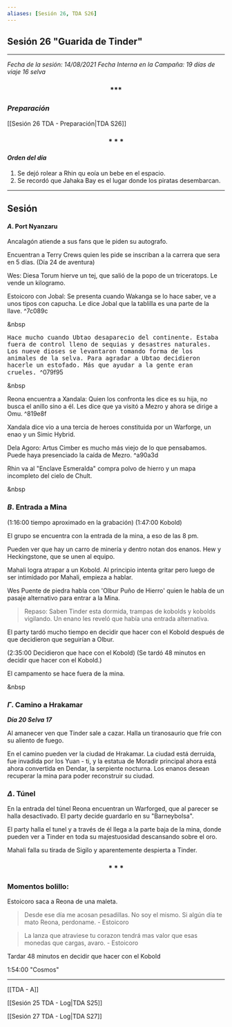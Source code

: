 ```yaml
---
aliases: [Sesión 26, TDA S26]
---
```


## Sesión 26 "Guarida de Tinder"

___

_Fecha de la sesión: 14/08/2021_
_Fecha Interna en la Campaña: 19 días de viaje 16 selva_

<div align='center'>
   <h3> *** </h3>
</div>

### _Preparación_

[[Sesión 26 TDA - Preparación|TDA S26]]

<div align='center'>
   <h3> * * * </h3>
</div>

#### _Orden del día_

1. Se dejó rolear a Rhin qu eoía un bebe en el espacio.
2. Se recordó que Jahaka Bay es el lugar donde los piratas desembarcan.


---

## Sesión

#### $A$. Port Nyanzaru

Ancalagón atiende a sus fans que le piden su autografo.

Encuentran a Terry Crews quien les pide se inscriban a la carrera que sera en 5 días. (Día 24 de aventura)

Wes:
Diesa Torum hierve un tej, que salió de la popo de un triceratops. Le vende un kilogramo.

Estoicoro con Jobal:
Se presenta cuando Wakanga se lo hace saber, ve a unos tipos con capucha. Le dice Jobal que la tablilla es una parte de la llave. ^7c089c

&nbsp

<tt> Hace mucho cuando Ubtao desaparecio del continente. Estaba fuera de control lleno de sequias y desastres naturales. Los nueve dioses se levantaron tomando forma de los animales de la selva. Para agradar a Ubtao decidieron hacerle un estofado. Más que ayudar a la gente eran crueles.
</tt> ^079f95

&nbsp

Reona encuentra a Xandala:
Quien los confronta les dice es su hija, no busca el anillo sino a él. Les dice que ya visitó a Mezro y ahora se dirige a Omu. ^819e8f

Xandala dice vio a una tercia de heroes constituida por un Warforge, un enao y un Simic Hybrid.

Dela Agoro:
Artus Cimber es mucho más viejo de lo que pensabamos. Puede haya presenciado la caída de Mezro. ^a90a3d

Rhin va al "Enclave Esmeralda" compra polvo de hierro y un mapa incompleto del cielo de Chult.

&nbsp

### $B$. Entrada a Mina

(1:16:00 tiempo aproximado en la grabación)
(1:47:00 Kobold)


El grupo se encuentra con la entrada de la mina, a eso de las 8 pm.

Pueden ver que hay un carro de minería y dentro notan dos enanos. Hew y Heckingstone, que se unen al equipo.

Mahali logra atrapar a un Kobold. Al principio intenta gritar pero luego de ser intimidado por Mahali, empieza a hablar. 

Wes Puente de piedra habla con 'Olbur Puño de Hierro' quien le habla de un pasaje alternativo para entrar a la Mina.

>Repaso:
Saben Tinder esta dormida, trampas de kobolds y kobolds vigilando. Un enano les reveló que había una entrada alternativa.

El party tardó mucho tiempo en decidir que hacer con el Kobold después de que decidieron que seguirían a Olbur.

	
(2:35:00 Decidieron que hace con el Kobold)
(Se tardó 48 minutos en decidir que hacer con el Kobold.)

El campamento se hace fuera de la mina.

&nbsp
	
### $\Gamma$. Camino a Hrakamar
	
***Día 20 Selva 17***

Al amanecer ven que Tinder sale a cazar. Halla un tiranosaurio que fríe con su aliento de fuego.
	
En el camino pueden ver la ciudad de Hrakamar. La ciudad está derruida, fue invadida por los Yuan - ti, y la estatua de Moradir principal ahora está ahora convertida en Dendar, la serpiente nocturna. Los enanos desean recuperar la mina para poder reconstruir su ciudad.

### $\Delta$. Túnel 

En la entrada del túnel Reona encuentran un Warforged, que al parecer se halla desactivado. El party decide guardarlo en su "Barneybolsa".

El party halla el tunel y a través de él llega a la parte baja de la mina, donde pueden ver a Tinder en toda su majestuosidad descansando sobre el oro.

Mahali falla su tirada de Sigilo y aparentemente despierta a Tinder.

<div align='center'>
   <h3> * * * </h3>
</div>

### Momentos bolillo:

Estoicoro saca a Reona de una maleta.

>Desde ese día me acosan pesadillas. No soy el mismo. Si algún día te mato Reona, perdoname. - Estoicoro

>La lanza que atraviese tu corazon tendrá mas valor que esas monedas que cargas, avaro. - Estoicoro

Tardar 48 minutos en decidir que hacer con el Kobold

1:54:00 "Cosmos"

---

[[TDA - A]]


[[Sesión 25 TDA - Log|TDA S25]]

[[Sesión 27 TDA - Log|TDA S27]]